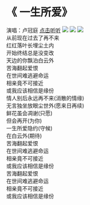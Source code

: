 《 一生所爱》
====
演唱：卢冠庭
[点击听听](http://music.163.com/#/song?id=32785700 "卖假货的学长推荐，点了不后悔，哈哈！<br>从前现在过去了再不来<br>
红红落叶长埋尘土内<br>
开始终结总是没变改<br>
天边的你飘泊白云外<br>
苦海翻起爱恨<br>
在世间难逃避命运<br>
相亲竟不可接近<br>
或我应该相信是缘份<br>
情人别后永远再不来(消散的情缘)<br>
无言独坐放眼尘世外(愿来日再续)<br>
鲜花虽会凋谢(只愿)<br>
但会再开(为你)<br>
一生所爱隐约(守候)<br>
在白云外(期待)<br>
苦海翻起爱恨<br>
在世间难逃避命运<br>
相亲竟不可接近<br>
或我应该相信是缘份<br>
苦海翻起爱恨<br>
在世间难逃避命运<br>
相亲竟不可接近<br>
或我应该相信是缘份<br>")
![](http://i0.hdslb.com/bfs/archive/84d49fbb7fec2432f99ebef8bbaecc3a6381471d.jpg)
![](http://i10.hoopchina.com.cn/hupuapp/bbs/539/26186539/thread_26186539_20161031202829_s_72757_o_h_530px_w_960px1717662048.png)
![](http://imgcache.cjmx.com/film/201511/20151110100857969.jpg)  <br>
从前现在过去了再不来<br>
红红落叶长埋尘土内<br>
开始终结总是没变改<br>
天边的你飘泊白云外<br>
苦海翻起爱恨<br>
在世间难逃避命运<br>
相亲竟不可接近<br>
或我应该相信是缘份<br>
情人别后永远再不来(消散的情缘)<br>
无言独坐放眼尘世外(愿来日再续)<br>
鲜花虽会凋谢(只愿)<br>
但会再开(为你)<br>
一生所爱隐约(守候)<br>
在白云外(期待)<br>
苦海翻起爱恨<br>
在世间难逃避命运<br>
相亲竟不可接近<br>
或我应该相信是缘份<br>
苦海翻起爱恨<br>
在世间难逃避命运<br>
相亲竟不可接近<br>
或我应该相信是缘份<br>
